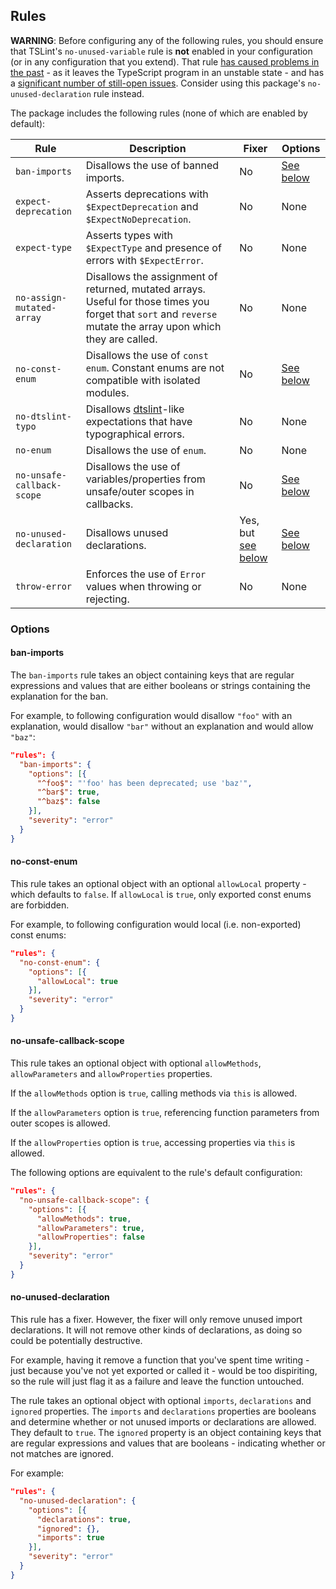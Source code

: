 ## Rules

**WARNING**: Before configuring any of the following rules, you should ensure that TSLint's `no-unused-variable` rule is **not** enabled in your configuration (or in any configuration that you extend). That rule [has caused problems in the past](https://github.com/cartant/rxjs-tslint-rules/issues/4) - as it leaves the TypeScript program in an unstable state - and has a [significant number of still-open issues](https://github.com/palantir/tslint/search?q=no-unused-variable&state=open&type=Issues&utf8=%E2%9C%93). Consider using this package's `no-unused-declaration` rule instead.

The package includes the following rules (none of which are enabled by default):

| Rule | Description | Fixer | Options |
| --- | --- | --- | --- |
| `ban-imports` | Disallows the use of banned imports. | No | [See below](#ban-imports) |
| `expect-deprecation` | Asserts deprecations with `$ExpectDeprecation` and `$ExpectNoDeprecation`. | No | None |
| `expect-type` | Asserts types with `$ExpectType` and presence of errors with `$ExpectError`. | No | None |
| `no-assign-mutated-array` | Disallows the assignment of returned, mutated arrays. Useful for those times you forget that `sort` and `reverse` mutate the array upon which they are called. | No | None |
| `no-const-enum` | Disallows the use of `const enum`. Constant enums are not compatible with isolated modules. | No | [See below](#no-const-enum) |
| `no-dtslint-typo` | Disallows [dtslint](https://github.com/Microsoft/dtslint)-like expectations that have typographical errors. | No | None |
| `no-enum` | Disallows the use of `enum`. | No | None |
| `no-unsafe-callback-scope` | Disallows the use of variables/properties from unsafe/outer scopes in callbacks. | No | [See below](#no-unsafe-callback-scope) |
| `no-unused-declaration` | Disallows unused declarations. | Yes, but [see below](#no-unused-declaration) | [See below](#no-unused-declaration) |
| `throw-error` | Enforces the use of `Error` values when throwing or rejecting. | No | None |

### Options

<a name="ban-imports"></a>

#### ban-imports

The `ban-imports` rule takes an object containing keys that are regular expressions and values that are either booleans or strings containing the explanation for the ban.

For example, to following configuration would disallow `"foo"` with an explanation, would disallow `"bar"` without an explanation and would allow `"baz"`:

```json
"rules": {
  "ban-imports": {
    "options": [{
      "^foo$": "'foo' has been deprecated; use 'baz'",
      "^bar$": true,
      "^baz$": false
    }],
    "severity": "error"
  }
}
```

<a name="no-const-enum"></a>

#### no-const-enum

This rule takes an optional object with an optional `allowLocal` property - which defaults to `false`. If `allowLocal` is `true`, only exported const enums are forbidden.

For example, to following configuration would local (i.e. non-exported) const enums:

```json
"rules": {
  "no-const-enum": {
    "options": [{
      "allowLocal": true
    }],
    "severity": "error"
  }
}
```

<a name="no-unsafe-callback-scope"></a>

#### no-unsafe-callback-scope

This rule takes an optional object with optional `allowMethods`, `allowParameters` and `allowProperties` properties.

If the `allowMethods` option is `true`, calling methods via `this` is allowed.

If the `allowParameters` option is `true`, referencing function parameters from outer scopes is allowed.

If the `allowProperties` option is `true`, accessing properties via `this` is allowed.

The following options are equivalent to the rule's default configuration:

```json
"rules": {
  "no-unsafe-callback-scope": {
    "options": [{
      "allowMethods": true,
      "allowParameters": true,
      "allowProperties": false
    }],
    "severity": "error"
  }
}
```

<a name="no-unused-declaration"></a>

#### no-unused-declaration

This rule has a fixer. However, the fixer will only remove unused import declarations. It will not remove other kinds of declarations, as doing so could be potentially destructive.

For example, having it remove a function that you've spent time writing - just because you've not yet exported or called it - would be too dispiriting, so the rule will just flag it as a failure and leave the function untouched.

The rule takes an optional object with optional `imports`, `declarations` and `ignored` properties. The `imports` and `declarations` properties are booleans and determine whether or not unused imports or declarations are allowed. They default to `true`. The `ignored` property is an object containing keys that are regular expressions and values that are booleans - indicating whether or not matches are ignored.

For example:

```json
"rules": {
  "no-unused-declaration": {
    "options": [{
      "declarations": true,
      "ignored": {},
      "imports": true
    }],
    "severity": "error"
  }
}
```

<script>
    (function(i,s,o,g,r,a,m){i['GoogleAnalyticsObject']=r;i[r]=i[r]||function(){
    (i[r].q=i[r].q||[]).push(arguments)},i[r].l=1*new Date();a=s.createElement(o),
    m=s.getElementsByTagName(o)[0];a.async=1;a.src=g;m.parentNode.insertBefore(a,m)
    })(window,document,'script','https://www.google-analytics.com/analytics.js','ga');
    ga('create', 'UA-103034213-2', 'auto');
    ga('send', 'pageview');
</script>
